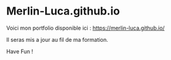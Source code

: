 # Merlin-Luca.github.io

Voici mon portfolio disponible ici :
https://merlin-luca.github.io/

Il seras mis a jour au fil de ma formation.

Have Fun !

